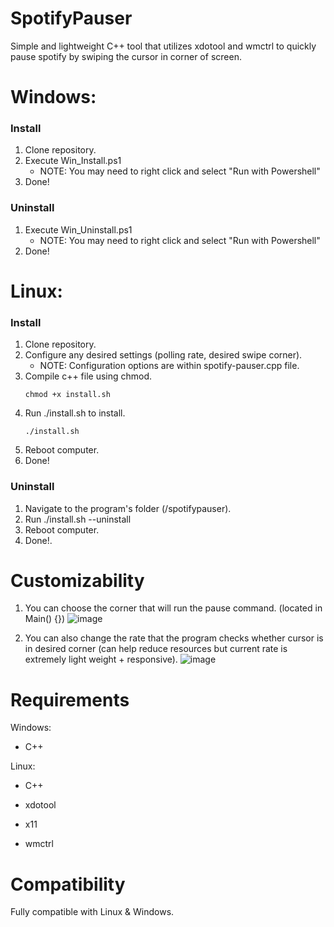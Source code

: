 # SpotifyPauser
Simple and lightweight C++ tool that utilizes xdotool and wmctrl to quickly pause spotify by swiping the cursor in corner of screen.

# Windows:
### Install
1. Clone repository.
2. Execute Win_Install.ps1
   * NOTE: You may need to right click and select "Run with Powershell"
3. Done!
### Uninstall
1. Execute Win_Uninstall.ps1
   * NOTE: You may need to right click and select "Run with Powershell"
2. Done!

# Linux: 
### Install
1. Clone repository.
2. Configure any desired settings (polling rate, desired swipe corner).
   * NOTE: Configuration options are within spotify-pauser.cpp file.
3. Compile c++ file using chmod.
   ```
   chmod +x install.sh
4. Run ./install.sh to install.
   ```
   ./install.sh
6. Reboot computer.
7. Done!

### Uninstall
1. Navigate to the program's folder (/spotifypauser).
2. Run ./install.sh --uninstall
3. Reboot computer.
4. Done!.
   
# Customizability
 1. You can choose the corner that will run the pause command. (located in Main() {}) 
   ![image](https://github.com/user-attachments/assets/773d2083-578a-4e03-bc6f-51134007a9a0)

 2. You can also change the rate that the program checks whether cursor is in desired corner (can help reduce resources but current rate is extremely light weight + responsive).
   ![image](https://github.com/user-attachments/assets/075c7d1b-c91d-4ed3-bf36-eb661120a50f)

# Requirements
Windows:
   * C++

Linux: 
   * C++

   * xdotool

   * x11

   * wmctrl

# Compatibility
Fully compatible with Linux & Windows.


